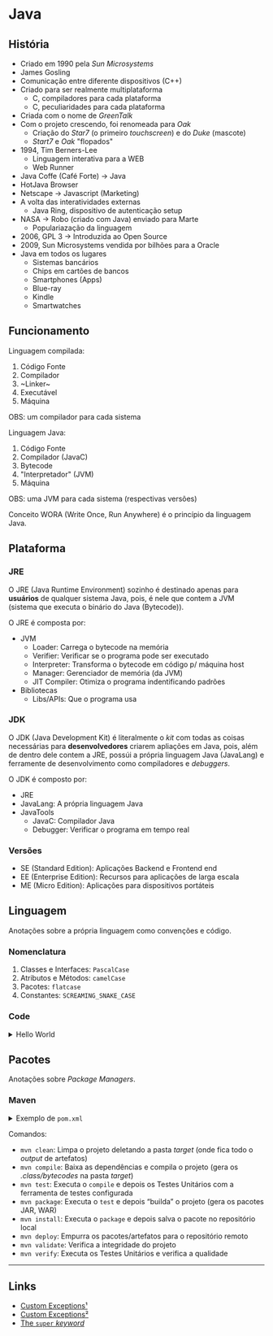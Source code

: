 # Java

## História

- Criado em 1990 pela _Sun Microsystems_
- James Gosling
- Comunicação entre diferente dispositivos (C++)
- Criado para ser realmente multiplataforma
    - C, compiladores para cada plataforma
    - C, peculiaridades para cada plataforma
- Criada com o nome de _GreenTalk_
- Com o projeto crescendo, foi renomeada para _Oak_
    - Criação do _Star7_ (o primeiro _touchscreen_) e do _Duke_ (mascote)
    - _Start7_ e _Oak_ "flopados"
- 1994, Tim Berners-Lee
    - Linguagem interativa para a WEB
    - Web Runner
- Java Coffe (Café Forte) -> Java
- HotJava Browser
- Netscape -> Javascript (Marketing)
- A volta das interatividades externas
    - Java Ring, dispositivo de autenticação setup
- NASA -> Robo (criado com Java) enviado para Marte
    - Populariazação da linguagem
- 2006, GPL 3 -> Introduzida ao Open Source
- 2009, Sun Microsystems vendida por bilhões para a Oracle
- Java em todos os lugares
    - Sistemas bancários
    - Chips em cartões de bancos
    - Smartphones (Apps)
    - Blue-ray
    - Kindle
    - Smartwatches

## Funcionamento

Linguagem compilada:
1. Código Fonte
1. Compilador
1. ~Linker~
1. Executável
1. Máquina

OBS: um compilador para cada sistema

Linguagem Java:
1. Código Fonte
1. Compilador (JavaC)
1. Bytecode
1. "Interpretador" (JVM)
1. Máquina

OBS: uma JVM para cada sistema (respectivas versões)

Conceito WORA (Write Once, Run Anywhere) é o princípio da linguagem Java.

## Plataforma

### JRE

O JRE (Java Runtime Environment) sozinho é destinado apenas para **usuários** de qualquer sistema Java, pois, é nele que contem a JVM (sistema que executa o binário do Java (Bytecode)).

O JRE é composta por:
- JVM
    - Loader: Carrega o bytecode na memória
    - Verifier: Verificar se o programa pode ser executado
    - Interpreter: Transforma o bytecode em código p/ máquina host
    - Manager: Gerenciador de memória (da JVM)
    - JIT Compiler: Otimiza o programa indentificando padrões
- Bibliotecas
    - Libs/APIs: Que o programa usa

### JDK

O JDK (Java Development Kit) é literalmente o _kit_ com todas as coisas necessárias para **desenvolvedores** criarem apliações em Java, pois, além de dentro dele contem a JRE, possúi a própria linguagem Java (JavaLang) e ferramente de desenvolvimento como compiladores e _debuggers_.

O JDK é composto por:
- JRE
- JavaLang: A própria linguagem Java
- JavaTools
    - JavaC: Compilador Java
    - Debugger: Verificar o programa em tempo real

### Versões

- SE (Standard Edition): Aplicações Backend e Frontend end
- EE (Enterprise Edition): Recursos para aplicações de larga escala
- ME (Micro Edition): Aplicações para dispositivos portáteis

## Linguagem

Anotações sobre a própria linguagem como convenções e código.

### Nomenclatura

1. Classes e Interfaces: `PascalCase`
1. Atributos e Métodos: `camelCase`
1. Pacotes: `flatcase`
1. Constantes: `SCREAMING_SNAKE_CASE`

### Code

<details>
<summary>Hello World</summary>

```java
public class HelloWorld {
	public static void main(String[] args) {
		System.out.println("Hello World");
	}
}
```
</details>

## Pacotes

Anotações sobre _Package Managers_.

### Maven

<details>
<summary>Exemplo de <code>pom.xml</code></summary>

```xml
<project xmlns="http://maven.apache.org/POM/4.0.0" xmlns:xsi="http://www.w3.org/2001/XMLSchema-instance" xsi:schemaLocation="http://maven.apache.org/POM/4.0.0 https://maven.apache.org/xsd/maven-4.0.0.xsd">
  <modelVersion>4.0.0</modelVersion>
  <groupId>net.rhuanpk</groupId>
  <artifactId>test</artifactId>
  <version>0.0.1-SNAPSHOT</version>
  <properties>
    <project.build.sourceEncoding>UTF-8</project.build.sourceEncoding>
    <project.reporting.outputEncoding>UTF-8</project.reporting.outputEncoding>
    <maven.compiler.target>21</maven.compiler.target>
    <maven.compiler.source>21</maven.compiler.source>
  </properties>
  <build>
    <plugins>
      <plugin>
        <artifactId>maven-assembly-plugin</artifactId>
        <configuration>
          <archive>
            <manifest>
              <mainClass>fully.qualified.Main</mainClass>
            </manifest>
          </archive>
          <descriptorRefs>
            <descriptorRef>jar-with-dependencies</descriptorRef>
          </descriptorRefs>
        </configuration>
      </plugin>
    </plugins>
  </build>
  <dependencies>
    <dependency>
      <groupId>id.group</groupId>
      <artifactId>artifact</artifactId>
      <version>0.0.0</version>
    </dependency>
  </dependencies>
</project>
```
</details>

Comandos:
- `mvn clean`: Limpa o projeto deletando a pasta _target_ (onde fica todo o _output_ de artefatos)
- `mvn compile`: Baixa as dependências e compila o projeto (gera os _.class/bytecodes_ na pasta _target_)
- `mvn test`: Executa o `compile` e depois os Testes Unitários com a ferramenta de testes configurada
- `mvn package`: Executa o `test` e depois “builda” o projeto (gera os pacotes JAR, WAR)
- `mvn install`: Executa o `package` e depois salva o pacote no repositório local
- `mvn deploy`: Empurra os pacotes/artefatos para o repositório remoto
- `mvn validate`: Verifica a integridade do projeto
- `mvn verify`: Executa os Testes Unitários e verifica a qualidade

---

## Links

- [Custom Exceptions¹](https://www.scaler.com/topics/custom-exception-in-java/)
- [Custom Exceptions²](https://alvinalexander.com/java/java-custom-exception-create-throw-exception/)
- [The `super` _keyword_](https://alvinalexander.com/java/java-custom-exception-create-throw-exception/)
